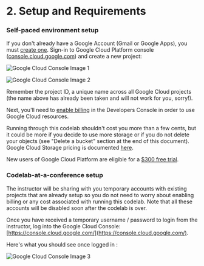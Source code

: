 # 2. Setup and Requirements

### Self-paced environment setup

If you don't already have a Google Account (Gmail or Google Apps), you must [create one](https://accounts.google.com/SignUp). Sign-in to Google Cloud Platform console ([console.cloud.google.com](http://console.cloud.google.com)) and create a new project:

![Google Cloud Console Image 1](https://codelabs.developers.google.com/codelabs/cloud-bigquery-wikipedia/img/3c50189ec031c0cf.png)

![Google Cloud Console Image 2](https://codelabs.developers.google.com/codelabs/cloud-bigquery-wikipedia/img/a52f5c4efa9fc84d.png)

Remember the project ID, a unique name across all Google Cloud projects (the name above has already been taken and will not work for you, sorry!).

Next, you'll need to [enable billing](https://console.developers.google.com/billing) in the Developers Console in order to use Google Cloud resources.

Running through this codelab shouldn't cost you more than a few cents, but it could be more if you decide to use more storage or if you do not delete your objects (see "Delete a bucket" section at the end of this document). Google Cloud Storage pricing is documented [here](https://cloud.google.com/storage/pricing#storage-pricing).

New users of Google Cloud Platform are eligible for a [$300 free trial](https://console.developers.google.com/billing/freetrial?hl=en).

### Codelab-at-a-conference setup

The instructor will be sharing with you temporary accounts with existing projects that are already setup so you do not need to worry about enabling billing or any cost associated with running this codelab. Note that all these accounts will be disabled soon after the codelab is over.

Once you have received a temporary username / password to login from the instructor, log into the Google Cloud Console: [https://console.cloud.google.com/](https://console.cloud.google.com/).

Here's what you should see once logged in :

![Google Cloud Console Image 3](https://codelabs.developers.google.com/codelabs/cloud-bigquery-wikipedia/img/29ea34df5d055ad7.png)
